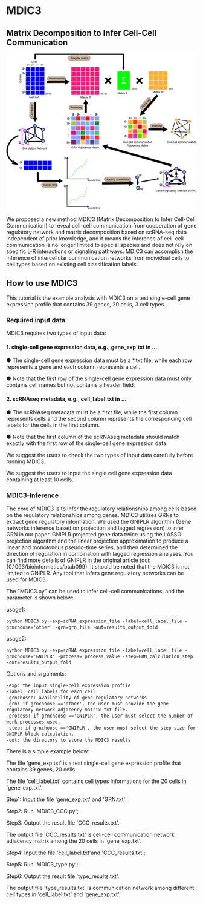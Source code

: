 # MDIC3

## Matrix Decomposition to Infer Cell-Cell Communication

![image1](https://github.com/LYxiaotai/MDIC3/blob/main/Fig1_20221017.jpg)

We proposed a new method MDIC3 (Matrix Decomposition to Infer Cell-Cell Communication) to reveal cell-cell communication from cooperation of gene regulatory network and matrix decomposition based on scRNA-seq data independent of prior knowledge, and it means the inference of cell-cell communication is no longer limited to special species and does not rely on specific L-R interactions or signaling pathways. MDIC3 can accomplish the inference of intercellular communication networks from individual cells to cell types based on existing cell classification labels. 

## How to use MDIC3

This tutorial is the example analysis with MDIC3 on a test single-cell gene expression profile that contains 39 genes, 20 cells, 3 cell types.

### Required input data

MDIC3 requires two types of input data:

#### 1. single-cell gene expression data, e.g., gene_exp.txt in ....

  ● The single-cell gene expression data must be a *.txt file, while each row represents a gene and each column represents a cell. 

  ● Note that the first row of the single-cell gene expression data must only contains cell names but not contains a header field. 

#### 2. scRNAseq metadata, e.g., cell_label.txt in ...

  ● The scRNAseq metadata must be a *.txt file, while the first column represents cells and the second column represents the corresponding cell labels for the cells in the first column. 

  ● Note that the first column of the scRNAseq metadata should match exactly with the first row of the single-cell gene expression data.

We suggest the users to check the two types of input data carefully before running MDIC3. 

We suggest the users to input the single cell gene expression data containing at least 10 cells.

### MDIC3-Inference

The core of MDIC3 is to infer the regulatory relationships among cells based on the regulatory relationships among genes. MDIC3 utilizes GRNs to extract gene regulatory information. We used the GNIPLR algorithm (Gene networks inference based on projection and lagged regression) to infer GRN in our paper. GNIPLR projected gene data twice using the LASSO projection algorithm and the linear projection approximation to produce a linear and monotonous pseudo-time series, and then determined the direction of regulation in combination with lagged regression analyses. You can find more details of GNIPLR in the original article (doi: 10.1093/bioinformatics/btab099). It should be noted that the MDIC3 is not limited to GNIPLR. Any tool that infers gene regulatory networks can be used for MDIC3.

The "MDIC3.py" can be used to infer cell-cell communications, and the parameter is shown below:

usage1:

    python MDIC3.py -exp=scRNA_expression_file -label=cell_label_file -grnchoose='other' -grn=grn_file -out=results_output_fold

usage2:

    python MDIC3.py -exp=scRNA_expression_file -label=cell_label_file -grnchoose='GNIPLR' -process= process_value -step=GRN_calculation_step -out=results_output_fold
    
Options and arguments:

    -exp: the input single-cell expression profile
    -label: cell labels for each cell
    -grnchosse: availability of gene regulatory networks
    -grn: if grnchoose =='other', the user must provide the gene regulatory network adjacency matrix txt file.
    -process: if grnchoose =='GNIPLR', the user must select the number of work processes used.
    -step: if grnchoose =='GNIPLR', the user must select the step size for GNIPLR block calculation.
    -out: the directory to store the MDIC3 results    

There is a simple example below:

The file 'gene_exp.txt' is a test single-cell gene expression profile that contains 39 genes, 20 cells.

The file 'cell_label.txt' contains cell types informations for the 20 cells in 'gene_exp.txt'.

Step1: Input the file 'gene_exp.txt' and 'GRN.txt';

Step2: Run 'MDIC3_CCC.py';

Step3: Output the result file 'CCC_results.txt'.

The output file 'CCC_results.txt' is cell-cell communication network adjacency matrix among the 20 cells in 'gene_exp.txt'.

Step4: Input the file 'cell_label.txt'and 'CCC_results.txt';

Step5: Run 'MDIC3_type.py';

Step6: Output the result file 'type_results.txt'.

The output file 'type_results.txt' is communication network among different cell types in 'cell_label.txt' and 'gene_exp.txt'.

